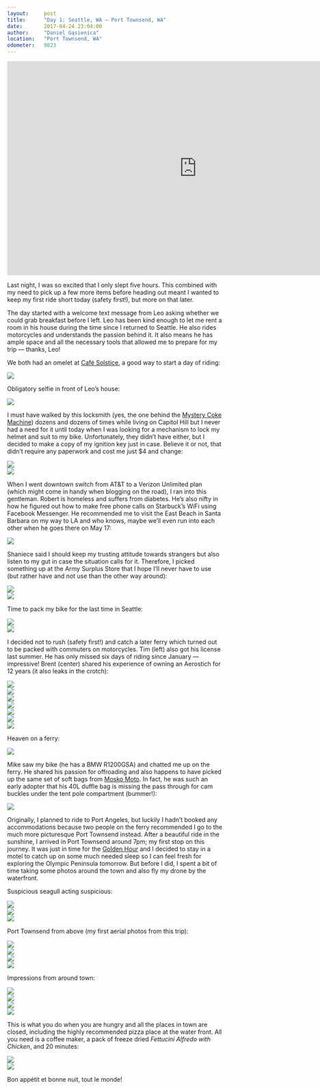 ```yaml
---
layout:     post
title:      "Day 1: Seattle, WA – Port Townsend, WA"
date:       2017-04-24 23:04:00
author:     "Daniel Gąsienica"
location:   "Port Townsend, WA"
odometer:   9823
---
```


<div class="post-video">
  <iframe
    width="885"
    height="500"
    src="https://www.youtube.com/embed/PE3YOzx5MMI"
    frameborder="0"
    allowfullscreen>
  </iframe>
</div>

Last night, I was so excited that I only slept five hours. This combined with
my need to pick up a few more items before heading out meant I wanted to keep
my first ride short today (safety first!), but more on that later.

The day started with a welcome text message from Leo asking whether we could
grab breakfast before I left. Leo has been kind enough to let me rent a room in
his house during the time since I returned to Seattle. He also rides motorcycles
and understands the passion behind it. It also means he has ample space and all
the necessary tools that allowed me to prepare for my trip — thanks, Leo!

We both had an omelet at
[Café Solstice](https://www.yelp.com/biz/cafe-solstice-seattle-3),
a good way to start a day of riding:

<div class="post-image">
  <img src="/img/DG-2017-04-24-09-24-23.jpg"/>
</div>

Obligatory selfie in front of Leo’s house:

<div class="post-image">
  <img src="/img/DG-2017-04-24-09-51-02.jpg"/>
</div>

I must have walked by this locksmith (yes, the one behind the [Mystery Coke
Machine](http://www.atlasobscura.com/places/mystery-soda-machine)) dozens and
dozens of times while living on Capitol Hill but I never had a need for it until
today when I was looking for a mechanism to lock my helmet and suit to my bike.
Unfortunately, they didn’t have either, but I decided to make a copy of my
ignition key just in case. Believe it or not, that didn’t require any paperwork
and cost me just $4 and change:

<div class="post-image">
  <img src="/img/DG-2017-04-24-11-09-19.jpg"/>
</div>

<div class="post-image">
  <img src="/img/DG-2017-04-24-11-15-30.jpg"/>
</div>

When I went downtown switch from AT&T to a Verizon Unlimited plan (which
might come in handy when blogging on the road), I ran into this gentleman.
Robert is homeless and suffers from diabetes. He’s also nifty in how he figured
out how to make free phone calls on Starbuck’s WiFi using Facebook Messenger. He
recommended me to visit the East Beach in Santa Barbara on my way to LA and who
knows, maybe we’ll even run into each other when he goes there on May 17:

<div class="post-image">
  <img src="/img/DG-2017-04-24-11-32-26.jpg"/>
</div>

Shaniece said I should keep my trusting attitude towards strangers but also
listen to my gut in case the situation calls for it. Therefore, I picked
something up at the Army Surplus Store that I hope I’ll never have to use (but
rather have and not use than the other way around):

<div class="post-image">
  <img src="/img/DG-2017-04-24-13-39-22.jpg"/>
</div>
<div class="post-image">
  <img src="/img/DG-2017-04-24-13-49-05.jpg"/>
</div>

Time to pack my bike for the last time in Seattle:

<div class="post-image">
  <img src="/img/DG-2017-04-24-15-10-40.jpg"/>
</div>
<div class="post-image">
  <img src="/img/DG-2017-04-24-15-42-11.jpg"/>
</div>

I decided not to rush (safety first!) and catch a later ferry which turned out
to be packed with commuters on motorcycles. Tim (left) also got his license
last summer. He has only missed six days of riding since January — impressive!
Brent (center) shared his experience of owning an Aerostich for 12 years (it
also leaks in the crotch):

<div class="post-image">
  <img src="/img/DG-2017-04-24-16-12-02.jpg"/>
</div>
<div class="post-image">
  <img src="/img/DG-2017-04-24-16-16-57.jpg"/>
</div>
<div class="post-image">
  <img src="/img/DG-2017-04-24-16-18-02.jpg"/>
</div>
<div class="post-image">
  <img src="/img/DG-2017-04-24-16-33-30.jpg"/>
</div>
<div class="post-image">
  <img src="/img/DG-2017-04-24-16-32-48-2.jpg"/>
</div>
<div class="post-image">
  <img src="/img/DG-2017-04-24-16-43-22.jpg"/>
</div>
<div class="post-image">
  <img src="/img/DG-2017-04-24-17-04-09.jpg"/>
</div>

Heaven on a ferry:

<div class="post-image">
  <img src="/img/DG-2017-04-24-16-49-49.jpg"/>
</div>

Mike saw my bike (he has a BMW R1200GSA) and chatted me up on the ferry. He
shared his passion for offroading and also happens to have picked up the same
set of soft bags from [Mosko Moto](https://moskomoto.com/). In fact, he was such
an early adopter that his 40L duffle bag is missing the pass through for cam
buckles under the tent pole compartment (bummer!):

<div class="post-image">
  <img src="/img/DG-2017-04-24-17-32-52.jpg"/>
</div>

Originally, I planned to ride to Port Angeles, but luckily I hadn’t booked any
accommodations because two people on the ferry recommended I go to the much more
picturesque Port Townsend instead. After a beautiful ride in the sunshine, I
arrived in Port Townsend around 7pm; my first stop on this journey. It was just
in time for the [Golden
Hour](https://en.wikipedia.org/wiki/Golden_hour_(photography)) and I decided to
stay in a motel to catch up on some much needed sleep so I can feel fresh for
exploring the Olympic Peninsula tomorrow. But before I did, I spent a bit of
time taking some photos around the town and also fly my drone by the waterfront.

Suspicious seagull acting suspicious:

<div class="post-image">
  <img src="/img/DG-2017-04-24-19-07-47-2.jpg"/>
</div>

<div class="post-image">
  <img src="/img/DG-2017-04-24-19-08-28.jpg"/>
</div>
<div class="post-image">
  <img src="/img/DG-2017-04-24-19-10-28.jpg"/>
</div>

Port Townsend from above (my first aerial photos from this trip):
<div class="post-image">
  <img src="/img/DG-2017-04-24-19-19-02-Pano.jpg"/>
</div>
<div class="post-image">
  <img src="/img/DG-2017-04-24-19-17-14-HDR.jpg"/>
</div>
<div class="post-image">
  <img src="/img/DG-2017-04-24-19-24-02.jpg"/>
</div>
<div class="post-image">
  <img src="/img/DG-2017-04-24-19-24-26.jpg"/>
</div>

Impressions from around town:
<div class="post-image">
  <img src="/img/DG-2017-04-24-19-38-05.jpg"/>
</div>
<div class="post-image">
  <img src="/img/DG-2017-04-24-19-50-51.jpg"/>
</div>
<div class="post-image">
  <img src="/img/DG-2017-04-24-20-01-00.jpg"/>
</div>
<div class="post-image">
  <img src="/img/DG-2017-04-24-20-26-49.jpg"/>
</div>

This is what you do when you are hungry and all the places in town are closed,
including the highly recommended pizza place at the water front. All you need is
a coffee maker, a pack of freeze dried _Fettucini Alfredo with Chicken_, and 20
minutes:
<div class="post-image">
  <img src="/img/DG-2017-04-24-21-22-21.jpg"/>
</div>
<div class="post-image">
  <img src="/img/DG-2017-04-24-21-54-28.jpg"/>
</div>

Bon appétit et bonne nuit, tout le monde!
